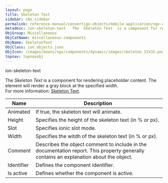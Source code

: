 ```yaml
---
layout: page
title: Skeleton Text
sidebar: c8o_sidebar
permalink: reference-manual/convertigo-objects/mobile-application/ngx-components/miscellaneous-components/skeleton-text/
metadesc: ion-skeleton-text   The  Skeleton Text  is a component for rendering placeholder content. The element will render a gray block at the specified width.
ObjGroup: Miscellaneous
ObjCatName: miscellaneous-components
ObjName: SkeletonText
ObjClass: ion_objects.json
ObjIcon: /images/beans/ngx/components/dynamic/images/skeleton_32x32.png
topnav: topnavobj
---
```

ion-skeleton-text <br/>

 The <i>Skeleton Text</i> is a component for rendering placeholder content. The element will render a gray block at the specified width.<br/>
 For more information: <a href='https://ionic-docs-o31kiyk8l-ionic1.vercel.app/docs/api/skeleton-text'>Skeleton Text</a>.

Name | Description 
--- | ---
Animated | If true, the skeleton text will animate.
Height | Specifies the height of the skeleton text (in % or px).
Slot | Specifies ionic slot mode.
Width | Specifies the witdh of the skeleton text (in % or px).
Comment | Describes the object comment to include in the documentation report.  This property generally contains an explanation about the object. 
Identifier | Defines the component identifier.  
Is active | Defines whether the component is active. 

